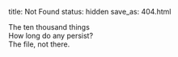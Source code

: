 title: Not Found
status: hidden
save_as: 404.html

The ten thousand things<br>
How long do any persist?<br>
The file, not there.